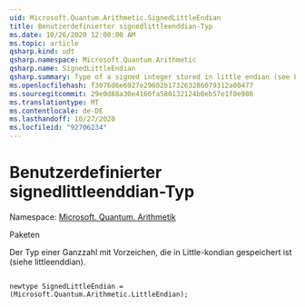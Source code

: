 ```yaml
---
uid: Microsoft.Quantum.Arithmetic.SignedLittleEndian
title: Benutzerdefinierter signedlittleenddian-Typ
ms.date: 10/26/2020 12:00:00 AM
ms.topic: article
qsharp.kind: udt
qsharp.namespace: Microsoft.Quantum.Arithmetic
qsharp.name: SignedLittleEndian
qsharp.summary: Type of a signed integer stored in little endian (see LittleEndian).
ms.openlocfilehash: f3076d6e6927e29602b173263286079312a00477
ms.sourcegitcommit: 29e0d88a30e4166fa580132124b0eb57e1f0e986
ms.translationtype: MT
ms.contentlocale: de-DE
ms.lasthandoff: 10/27/2020
ms.locfileid: "92706234"
---
```

# <a name="signedlittleendian-user-defined-type"></a>Benutzerdefinierter signedlittleenddian-Typ

Namespace: [Microsoft. Quantum. Arithmetik](xref:Microsoft.Quantum.Arithmetic)

Paketen [](https://nuget.org/packages/)


Der Typ einer Ganzzahl mit Vorzeichen, die in Little-kondian gespeichert ist (siehe littleenddian).

```qsharp

newtype SignedLittleEndian = (Microsoft.Quantum.Arithmetic.LittleEndian);
```

